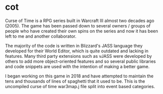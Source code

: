 # cot
Curse of Time is a RPG series built in Warcraft III almost two decades ago (2005). The game has been passed down to several owners / groups of people who have created their own spins on the series and now it has been left to me and another collaborator.

The majority of the code is written in Blizzard's JASS language they developed for their World Editor, which is quite outdated and lacking in features. Many third party extensions such as vJASS were developed by others to add more object-oriented features and so several public libraries and code snippets are used with the intention of making a better game.

I began working on this game in 2018 and have attempted to maintain the tens and thousands of lines of spaghetti that it used to be. This is the uncompiled curse of time war3map.j file split into event based categories.
